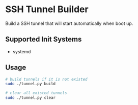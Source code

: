 # SSH Tunnel Builder

Build a SSH tunnel that will start automatically when boot up.

## Supported Init Systems

- systemd

## Usage

```bash
# build tunnels if it is not existed
sudo ./tunnel.py build

# clear all existed tunnels
sudo ./tunnel.py clear
```
